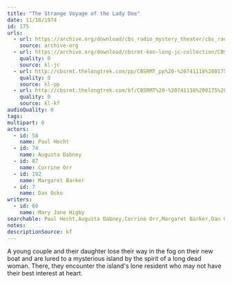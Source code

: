 ```yaml
---
title: "The Strange Voyage of the Lady Dee"
date: 11/18/1974
id: 175
urls: 
  - url: https://archive.org/download/cbs_radio_mystery_theater/cbs_radio_mystery_theater-0151-0200.zip/cbs_radio_mystery_theater-0151-0200%2Fcbsrmt_0175_the_strange_voyage_of_lady_dee.mp3
    source: archive-org
  - url: https://archive.org/download/cbsrmt-ken-long-jc-collection/CBSRMT - 741118 0176 The Strange Voyage Of Lady Dee vbr bm2 -outro_jc.mp3
    quality: 0
    source: kl-jc
  - url: http://cbsrmt.thelongtrek.com/pp/CBSRMT_pp%20-%20741118%200175%20The%20Strange%20Voyage%20of%20the%20Lady%20Dee.mp3
    quality: 0
    source: kl-pp
  - url: http://cbsrmt.thelongtrek.com/kf/CBSRMT%20-%20741118%200175%20The%20Strange%20Voyage%20Of%20The%20Lady%20Dee_kf.mp3
    quality: 0
    source: kl-kf
audioQuality: 0
tags: 
multipart: 0
actors:  
  - id: 58
    name: Paul Hecht  
  - id: 74
    name: Augusta Dabney  
  - id: 87
    name: Corrine Orr  
  - id: 192
    name: Margaret Barker  
  - id: 7
    name: Dan Ocko
writers:  
  - id: 60
    name: Mary Jane Higby
searchable: Paul Hecht,Augusta Dabney,Corrine Orr,Margaret Barker,Dan Ocko Mary Jane Higby
notes: 
descriptionSource: kf
---
```

A young couple and their daughter lose their way in the fog on their new boat and are lured to a mysterious island by the spirit of a long dead woman. There, they encounter the island's lone resident who may not have their best interest at heart.